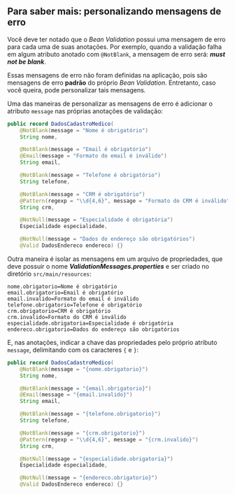 ## Para saber mais: personalizando mensagens de erro

Você deve ter notado que o _Bean Validation_ possui uma mensagem de erro para cada uma de suas anotações. Por exemplo, quando a validação falha em algum atributo anotado com `@NotBlank`, a mensagem de erro será: **_must not be blank_**.

Essas mensagens de erro não foram definidas na aplicação, pois são mensagens de erro **padrão** do próprio _Bean Validation_. Entretanto, caso você queira, pode personalizar tais mensagens.

Uma das maneiras de personalizar as mensagens de erro é adicionar o atributo `message` nas próprias anotações de validação:

```java
public record DadosCadastroMedico(
    @NotBlank(message = "Nome é obrigatório")
    String nome,

    @NotBlank(message = "Email é obrigatório")
    @Email(message = "Formato do email é inválido")
    String email,

    @NotBlank(message = "Telefone é obrigatório")
    String telefone,

    @NotBlank(message = "CRM é obrigatório")
    @Pattern(regexp = "\\d{4,6}", message = "Formato do CRM é inválido")
    String crm,

    @NotNull(message = "Especialidade é obrigatória")
    Especialidade especialidade,

    @NotNull(message = "Dados do endereço são obrigatórios")
    @Valid DadosEndereco endereco) {}
```

Outra maneira é isolar as mensagens em um arquivo de propriedades, que deve possuir o nome **_ValidationMessages.properties_** e ser criado no diretório `src/main/resources`:

```properties
nome.obrigatorio=Nome é obrigatório
email.obrigatorio=Email é obrigatório
email.invalido=Formato do email é inválido
telefone.obrigatorio=Telefone é obrigatório
crm.obrigatorio=CRM é obrigatório
crm.invalido=Formato do CRM é inválido
especialidade.obrigatoria=Especialidade é obrigatória
endereco.obrigatorio=Dados do endereço são obrigatórios
```

E, nas anotações, indicar a chave das propriedades pelo próprio atributo `message`, delimitando com os caracteres `{` e `}`:

```java
public record DadosCadastroMedico(
    @NotBlank(message = "{nome.obrigatorio}")
    String nome,

    @NotBlank(message = "{email.obrigatorio}")
    @Email(message = "{email.invalido}")
    String email,

    @NotBlank(message = "{telefone.obrigatorio}")
    String telefone,

    @NotBlank(message = "{crm.obrigatorio}")
    @Pattern(regexp = "\\d{4,6}", message = "{crm.invalido}")
    String crm,

    @NotNull(message = "{especialidade.obrigatoria}")
    Especialidade especialidade,

    @NotNull(message = "{endereco.obrigatorio}")
    @Valid DadosEndereco endereco) {}
```
